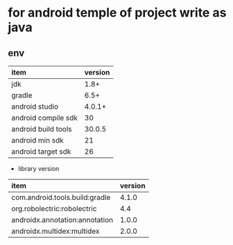 # for android temple of project write as java

## env

| item           | version |
| :------------- | :------ |
| jdk            | 1.8+    |
| gradle         | 6.5+    |
| android studio | 4.0.1+  |
| android compile sdk | 30 |
| android build tools | 30.0.5 |
| android min sdk | 21 |
| android target sdk | 26 |

- library version

| item                           | version |
| :----------------------------- | :------ |
| com.android.tools.build:gradle | 4.1.0   |
| org.robolectric:robolectric    | 4.4     |
| androidx.annotation:annotation | 1.0.0   |
| androidx.multidex:multidex     | 2.0.0   |
